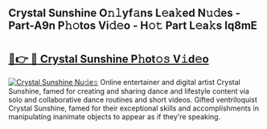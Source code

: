 ## Crystal Sunshine O𝚗𝚕yf𝚊ns L𝚎a𝚔ed N𝚞𝚍es - Part-A9n P𝚑𝚘tos Vi𝚍𝚎o - H𝚘𝚝 Part L𝚎a𝚔s Iq8mE

# <h2><a href="http://kfep5k.oniu.top/?m=Crystal+Sunshine">🔗👉 🔴 Crystal Sunshine P𝚑ot𝚘𝚜 V𝚒d𝚎o</a></h2>

[![Crystal Sunshine Nu𝚍e𝚜](https://i.imgur.com/0qMVB7G.gif)](http://kfep5k.oniu.top/?m=Crystal+Sunshine)
Online entertainer and digital artist Crystal Sunshine, famed for creating and sharing dance and lifestyle content via solo and collaborative dance routines and short videos. Gifted ventriloquist Crystal Sunshine, famed for their exceptional skills and accomplishments in manipulating inanimate objects to appear as if they're speaking.  
